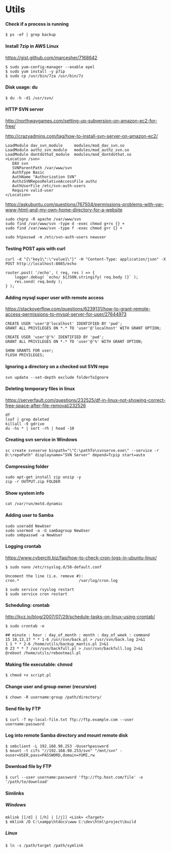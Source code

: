 Utils
=====

#### Check if a process is running

    $ ps -ef | grep backup

#### Install 7zip in AWS Linux

https://gist.github.com/marcesher/7168642

    $ sudo yum-config-manager --enable epel
    $ sudo yum install -y p7ip
    $ sudo cp /usr/bin/7za /usr/bin/7z

#### Disk usage: du

    $ du -h -d1 /usr/svn/

#### HTTP SVN server

http://northwaygames.com/setting-up-subversion-on-amazon-ec2-for-free/

http://crazyadmins.com/tag/how-to-install-svn-server-on-amazon-ec2/

	LoadModule dav_svn_module     modules/mod_dav_svn.so
	LoadModule authz_svn_module   modules/mod_authz_svn.so
	LoadModule dontdothat_module  modules/mod_dontdothat.so
	<Location /svn>
	   DAV svn
	   SVNParentPath /var/www/svn
	   AuthType Basic
	   AuthName "Authorization SVN"
	   AuthzSVNReposRelativeAccessFile authz
	   AuthUserFile /etc/svn-auth-users
	   Require valid-user
	</Location>

https://askubuntu.com/questions/767504/permissions-problems-with-var-www-html-and-my-own-home-directory-for-a-website

	sudo chgrp -R apache /var/www/svn
	sudo find /var/www/svn -type d -exec chmod g+rx {} +
	sudo find /var/www/svn -type f -exec chmod g+r {} +
        
    sudo htpasswd -m /etc/svn-auth-users newuser

#### Testing POST apis with curl

    curl -d "{\"key1\":\"value1\"}" -H "Content-Type: application/json" -X POST http://localhost:8085/echo
    
    router.post( '/echo', ( req, res ) => {
        logger.debug( `echo/ ${JSON.stringify( req.body )}` );
        res.send( req.body );
    } );    

#### Adding mysql super user with remote access

https://stackoverflow.com/questions/6239131/how-to-grant-remote-access-permissions-to-mysql-server-for-user/27644973

    CREATE USER 'user'@'localhost' IDENTIFIED BY 'pwd';
    GRANT ALL PRIVILEGES ON *.* TO 'user'@'localhost' WITH GRANT OPTION;

    CREATE USER 'user'@'%' IDENTIFIED BY 'pwd';
    GRANT ALL PRIVILEGES ON *.* TO 'user'@'%' WITH GRANT OPTION;

    SHOW GRANTS FOR user;
    FLUSH PRIVILEGES;

#### Ignoring a directory on a checked out SVN repo

    svn update --set-depth exclude folderToIgnore

#### Deleting temporary files in linux

https://serverfault.com/questions/232525/df-in-linux-not-showing-correct-free-space-after-file-removal/232526

    df
    lsof | grep deleted
    killall -9 gdrive
    du -hs * | sort -rh | head -10
    
#### Creating svn service in Windows

    sc create svnserve binpath="\"C:\pathTo\svnserve.exe\" --service -r D:\repoPath" displayname="SVN Server" depend=Tcpip start=auto

#### Compressing folder

    sudo apt-get install zip unzip -y
    zip -r OUTPUT.zip FOLDER

#### Show system info

    cat /var/run/motd.dynamic

#### Adding user to Samba

    sudo useradd NewUser
    sudo usermod -a -G sambagroup NewUser
    sudo smbpasswd -a NewUser

#### Logging crontab

https://www.cyberciti.biz/faq/how-to-check-cron-logs-in-ubuntu-linux/

    $ sudo nano /etc/rsyslog.d/50-default.conf

    Uncoment the line (i.e. remove #):
    cron.*                          /var/log/cron.log
    
    $ sudo service rsyslog restart
    $ sudo service cron restart    

#### Scheduling: crontab

http://kvz.io/blog/2007/07/29/schedule-tasks-on-linux-using-crontab/

    $ sudo crontab -e

    ## minute : hour : day_of_month : month : day_of_week : command
    15 10,13,17 * * 1-6 /usr/svn/back.pl > /usr/svn/back.log 2>&1
    1 1 * * 2-6 /home/utils/backup_mantis.pl 2>&1
    0 23 * * 7 /usr/svn/backfull.pl > /usr/svn/backfull.log 2>&1
    @reboot /home/utils/rebootmail.pl

#### Making file executable: chmod

    $ chmod +x script.pl

#### Change user and group owner (recursive)

    $ chown -R username:group /path/directory/

#### Send file by FTP

    $ curl -T my-local-file.txt ftp://ftp.example.com --user username:password

#### Log into remote Samba directory and mount remote disk

    $ smbclient -L 192.168.98.253 -Uuser%password
    $ mount -t cifs "//192.168.98.253/svn" "/mnt/svn" -ouser=USER,pass=PASSWORD,domain=YUMI,rw

#### Download file by FTP

    $ curl --user username:password 'ftp://ftp.host.com/file' -o '/path/to/download'

#### Simlinks
##### Windows

    mklink [[/d] | [/h] | [/j]] <Link> <Target>
    $ mklink /D C:\xampp\htdocs\www C:\dev\html\project\build

##### Linux
    $ ln -s /path/target /path/symlink
    
